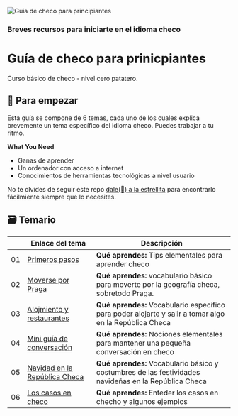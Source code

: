 ![Guia de checo para principiantes](https://images.unsplash.com/photo-1458150945447-7fb764c11a92?q=80&w=1920&auto=format&fit=crop&ixlib=rb-4.0.3&ixid=M3wxMjA3fDB8MHxwaG90by1wYWdlfHx8fGVufDB8fHx8fA%3D%3D)

### Breves recursos para iniciarte en el idioma checo

# Guía de checo para prinicpiantes

Curso básico de checo - nivel cero patatero.

## 🌱 Para empezar

Esta guía se compone de 6 temas, cada uno de los cuales explica brevemente un tema específico del idioma checo. Puedes trabajar a tu ritmo.

**What You Need**

- Ganas de aprender
- Un ordenador con acceso a internet
- Conocimientos de herramientas tecnológicas a nivel usuario

No te olvides de seguir este repo [dale(🌟) a la estrellita](https://docs.github.com/en/get-started/exploring-projects-on-github/saving-repositories-with-stars?WT.mc_id=academic-105485-koreyst) para encontrarlo fácilmiente siempre que lo necesites.

## 🗃️ Temario

|  | Enlace del tema | Descripción |
|--|--|--|
| 01 | [Primeros pasos](https://github.com/Amabenet/Amabenet.github.io/blob/main/01-primeros-pasos) | **Qué aprendes:** Tips elementales para aprender checo |
| 02 | [Moverse por Praga](https://github.com/Amabenet/Amabenet.github.io/tree/main/02-moverse-por-praga) | **Qué aprendes:** vocabulario básico para moverte por la geografía checa, sobretodo Praga. |
| 03 | [Alojmiento y restaurantes](https://github.com/Amabenet/Amabenet.github.io/tree/main/03-alojamiento%20y%20restaurantes) | **Qué aprendes:** Vocabulario específico para poder alojarte y salir a tomar algo en la República Checa |
| 04 | [Mini guía de conversación](https://github.com/Amabenet/Amabenet.github.io/tree/main/04-mini-guia-de-conversacion) | **Qué aprendes:** Nociones elementales para mantener una pequeña conversación en checo |
| 05 |  [Navidad en la República Checa](https://github.com/Amabenet/Amabenet.github.io/tree/main/05-navidad-en-la-republica-checa)|  **Qué aprendes:** Vocabulario básico y costumbres de las festividades navideñas en la República Checa |
| 06 | [Los casos en checo](https://github.com/Amabenet/Amabenet.github.io/tree/main/06-los-casos-en-checo) |  **Qué aprendes:** Enteder los casos en checho y algunos ejemplos |   
